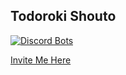## Todoroki Shouto
[![Discord Bots](https://top.gg/api/widget/714330708365148190.svg)](https://top.gg/bot/714330708365148190)

[Invite Me Here](https://discord.com/api/oauth2/authorize?client_id=714330708365148190&permissions=8&scope=bot)
